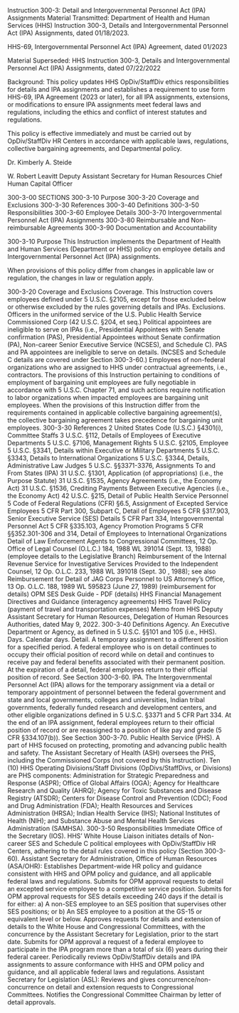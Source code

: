Instruction 300-3: Detail and Intergovernmental Personnel Act (IPA) Assignments
Material Transmitted:
Department of Health and Human Services (HHS) Instruction 300-3, Details and Intergovernmental Personnel Act (IPA) Assignments, dated 01/18/2023.

HHS-69, Intergovernmental Personnel Act (IPA) Agreement, dated 01/2023

Material Superseded:
HHS Instruction 300-3, Details and Intergovernmental Personnel Act (IPA) Assignments, dated 07/22/2022

Background:
This policy updates HHS OpDiv/StaffDiv ethics responsibilities for details and IPA assignments and establishes a requirement to use form HHS-69, IPA Agreement (2023 or later), for all IPA assignments, extensions, or modifications to ensure IPA assignments meet federal laws and regulations, including the ethics and conflict of interest statutes and regulations.

This policy is effective immediately and must be carried out by OpDiv/StaffDiv HR Centers in accordance with applicable laws, regulations, collective bargaining agreements, and Departmental policy.

Dr. Kimberly A. Steide

W. Robert Leavitt
Deputy Assistant Secretary for Human Resources Chief Human Capital Officer

300-3-00 SECTIONS
300-3-10 Purpose
300-3-20 Coverage and Exclusions
300-3-30 References
300-3-40 Definitions
300-3-50 Responsibilities
300-3-60 Employee Details
300-3-70 Intergovernmental Personnel Act (IPA) Assignments
300-3-80 Reimbursable and Non-reimbursable Agreements
300-3-90 Documentation and Accountability

300-3-10 Purpose
This Instruction implements the Department of Health and Human Services (Department or HHS) policy on employee details and Intergovernmental Personnel Act (IPA) assignments.

When provisions of this policy differ from changes in applicable law or regulation, the changes in law or regulation apply.

300-3-20 Coverage and Exclusions
Coverage. This Instruction covers employees defined under 5 U.S.C. §2105, except for those excluded below or otherwise excluded by the rules governing details and IPAs.
Exclusions.
Officers in the uniformed service of the U.S. Public Health Service Commissioned Corp (42 U.S.C. §204, et seq.)
Political appointees are ineligible to serve on IPAs (i.e., Presidential Appointees with Senate confirmation (PAS), Presidential Appointees without Senate confirmation (PA), Non-career Senior Executive Service (NCSES), and Schedule C).
PAS and PA appointees are ineligible to serve on details. (NCSES and Schedule C details are covered under Section 300-3-60.)
Employees of non-federal organizations who are assigned to HHS under contractual agreements, i.e., contractors.
The provisions of this Instruction pertaining to conditions of employment of bargaining unit employees are fully negotiable in accordance with 5 U.S.C. Chapter 71,  and such actions require notification to labor organizations when impacted employees are bargaining unit employees. When the provisions of this Instruction differ from the requirements contained in applicable collective bargaining agreement(s), the collective bargaining agreement takes precedence for bargaining unit employees.
300-3-30 References
2 United States Code (U.S.C.) §4301(i), Committee Staffs 
3 U.S.C. §112, Details of Employees of Executive Departments 
5 U.S.C. §7106, Management Rights 
5 U.S.C. §2105, Employee 
5 U.S.C. §3341, Details within Executive or Military Departments 
5 U.S.C. §3343, Details to International Organizations 
5 U.S.C. §3344, Details, Administrative Law Judges 
5 U.S.C. §§3371-3376, Assignments To and From States  (IPA)
31 U.S.C. §1301, Application (of appropriations) (i.e., the Purpose Statute) 
31 U.S.C. §1535, Agency Agreements (i.e., the Economy Act) 
31 U.S.C. §1536, Crediting Payments Between Executive Agencies  (i.e., the Economy Act)
42 U.S.C. §215, Detail of Public Health Service Personnel 
5 Code of Federal Regulations (CFR) §6.5, Assignment of Excepted Service Employees
5 CFR Part 300, Subpart C, Detail of Employees
5 CFR §317.903, Senior Executive Service (SES) Details
5 CFR Part 334, Intergovernmental Personnel Act
5 CFR §335.103, Agency Promotion Programs
5 CFR §§352.301-306 and 314, Detail of Employees to International Organizations
Detail of Law Enforcement Agents to Congressional Committees, 12 Op. Office of Legal Counsel (O.L.C.) 184, 1988 WL 391014 (Sept. 13, 1988) (employee details to the Legislative Branch)
Reimbursement of the Internal Revenue Service for Investigative Services Provided to the Independent Counsel, 12 Op. O.L.C. 233, 1988 WL 391018 (Sept. 30 , 1988); see also Reimbursement for Detail of JAG Corps Personnel to US Attorney’s Office, 13 Op. O.L.C. 188, 1989 WL 595823 (June 27, 1989) (reimbursement for details)
OPM SES Desk Guide - PDF (details)
HHS Financial Management Directives and Guidance (interagency agreements)
HHS Travel Policy (payment of travel and transportation expenses)
Memo from HHS Deputy Assistant Secretary for Human Resources, Delegation of Human Resources Authorities, dated May 9, 2022.
300-3-40 Definitions
Agency. An Executive Department or Agency, as defined in 5 U.S.C. §§101 and 105 (i.e., HHS).
Days. Calendar days.
Detail. A temporary assignment to a different position for a specified period. A federal employee who is on detail continues to occupy their official position of record while on detail and continues to receive pay and federal benefits associated with their permanent position. At the expiration of a detail, federal employees return to their official position of record. See Section 300-3-60.
IPA. The Intergovernmental Personnel Act (IPA) allows for the temporary assignment via a detail or temporary appointment of personnel between the federal government and state and local governments, colleges and universities, Indian tribal governments, federally funded research and development centers, and other eligible organizations defined in 5 U.S.C. §3371 and 5 CFR Part 334. At the end of an IPA assignment, federal employees return to their official position of record or are reassigned to a position of like pay and grade (5 CFR §334.107(b)). See Section 300-3-70.
Public Health Service (PHS). A part of HHS focused on protecting, promoting and advancing public health and safety. The Assistant Secretary of Health (ASH) oversees the PHS, including the Commissioned Corps (not covered by this Instruction). Ten (10) HHS Operating Divisions/Staff Divisions (OpDivs/StaffDivs, or Divisions) are PHS components:
Administration for Strategic Preparedness and Response (ASPR);
Office of Global Affairs (OGA);
Agency for Healthcare Research and Quality (AHRQ);
Agency for Toxic Substances and Disease Registry (ATSDR);
Centers for Disease Control and Prevention (CDC);
Food and Drug Administration (FDA);
Health Resources and Services Administration (HRSA);
Indian Health Service (IHS);
National Institutes of Health (NIH); and
Substance Abuse and Mental Health Services Administration (SAMHSA).
300-3-50 Responsibilities
Immediate Office of the Secretary (IOS). HHS’ White House Liaison initiates details of Non- career SES and Schedule C political employees with OpDiv/StaffDiv HR Centers, adhering to the detail rules covered in this policy (Section 300-3-60).
Assistant Secretary for Administration, Office of Human Resources (ASA/OHR):
Establishes Department-wide HR policy and guidance consistent with HHS and OPM policy and guidance, and all applicable federal laws and regulations.
Submits for OPM approval requests to detail an excepted service employee to a competitive service position.
Submits for OPM approval requests for SES details exceeding 240 days if the detail is for either: a) A non-SES employee to an SES position that supervises other SES positions; or b) An SES employee to a position at the GS-15 or equivalent level or below.
Approves requests for details and extension of details to the White House and Congressional Committees, with the concurrence by the Assistant Secretary for Legislation, prior to the start date.
Submits for OPM approval a request of a federal employee to participate in the IPA program more than a total of six (6) years during their federal career.
Periodically reviews OpDiv/StaffDiv details and IPA assignments to assure conformance with HHS and OPM policy and guidance, and all applicable federal laws and regulations.
Assistant Secretary for Legislation (ASL):
Reviews and gives concurrence/non-concurrence on detail and extension requests to Congressional Committees.
Notifies the Congressional Committee Chairman by letter of detail approvals.

